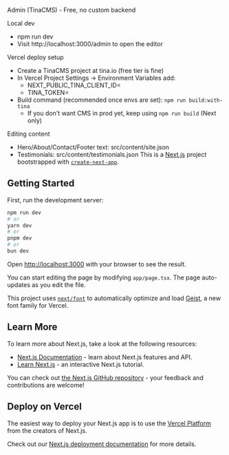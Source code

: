 Admin (TinaCMS) - Free, no custom backend

Local dev
- npm run dev
- Visit http://localhost:3000/admin to open the editor

Vercel deploy setup
- Create a TinaCMS project at tina.io (free tier is fine)
- In Vercel Project Settings → Environment Variables add:
  - NEXT_PUBLIC_TINA_CLIENT_ID=<client-id-from-tina>
  - TINA_TOKEN=<token-from-tina>
- Build command (recommended once envs are set): `npm run build:with-tina`
  - If you don't want CMS in prod yet, keep using `npm run build` (Next only)

Editing content
- Hero/About/Contact/Footer text: src/content/site.json
- Testimonials: src/content/testimonials.json
This is a [Next.js](https://nextjs.org) project bootstrapped with [`create-next-app`](https://nextjs.org/docs/app/api-reference/cli/create-next-app).

## Getting Started

First, run the development server:

```bash
npm run dev
# or
yarn dev
# or
pnpm dev
# or
bun dev
```

Open [http://localhost:3000](http://localhost:3000) with your browser to see the result.

You can start editing the page by modifying `app/page.tsx`. The page auto-updates as you edit the file.

This project uses [`next/font`](https://nextjs.org/docs/app/building-your-application/optimizing/fonts) to automatically optimize and load [Geist](https://vercel.com/font), a new font family for Vercel.

## Learn More

To learn more about Next.js, take a look at the following resources:

- [Next.js Documentation](https://nextjs.org/docs) - learn about Next.js features and API.
- [Learn Next.js](https://nextjs.org/learn) - an interactive Next.js tutorial.

You can check out [the Next.js GitHub repository](https://github.com/vercel/next.js) - your feedback and contributions are welcome!

## Deploy on Vercel

The easiest way to deploy your Next.js app is to use the [Vercel Platform](https://vercel.com/new?utm_medium=default-template&filter=next.js&utm_source=create-next-app&utm_campaign=create-next-app-readme) from the creators of Next.js.

Check out our [Next.js deployment documentation](https://nextjs.org/docs/app/building-your-application/deploying) for more details.
